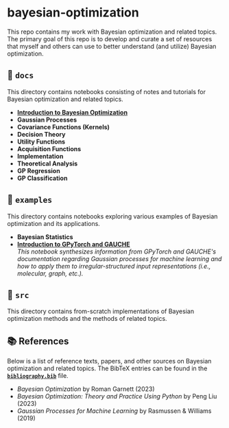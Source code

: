 # bayesian-optimization
This repo contains my work with Bayesian optimization and related topics. The
primary goal of this repo is to develop and curate a set of resources that
myself and others can use to better understand (and utilize) Bayesian
optimization.

## 📁 `docs`
This directory contains notebooks consisting of notes and tutorials for Bayesian
optimization and related topics.

* [**Introduction to Bayesian Optimization**](docs/01_introduction.ipynb)
* **Gaussian Processes**
* **Covariance Functions (Kernels)**
* **Decision Theory**
* **Utility Functions**
* **Acquisition Functions**
* **Implementation**
* **Theoretical Analysis**
* **GP Regression**
* **GP Classification**


## 📁 `examples`
This directory contains notebooks exploring various examples of Bayesian
optimization and its applications.
 * **Bayesian Statistics**
 * [**Introduction to GPyTorch and GAUCHE**](examples/gpytorch_and_gauche.ipynb)  
    _This notebook synthesizes information from GPyTorch and GAUCHE's_
    _documentation regarding Gaussian processes for machine learning and how to_
    _apply them to irregular-structured input representations (i.e., molecular,_
    _graph, etc.)._

## 📁 `src`
This directory contains from-scratch implementations of Bayesian optimization
methods and the methods of related topics.


## 📚 References
Below is a list of reference texts, papers, and other sources on Bayesian
optimization and related topics. The BibTeX entries can be found in the
[**`bibliography.bib`**](bibliography.bib) file.

 * _Bayesian Optimization_ by Roman Garnett (2023)
 * _Bayesian Optimization: Theory and Practice Using Python_ by Peng Liu (2023)
 * _Gaussian Processes for Machine Learning_ by Rasmussen & Williams (2019)


<!---
Topics
 - Introduction to Bayesian optimization
    - Garnett Chapter 1, Liu Chapter 1, R+W Chapter 1, Shahriari Paper
 - Gaussian Processes
    - Garnett Chapter 2/3, Liu Chapter 2, R+W Appendix B
 - Covariance Functions
    - R+W Chapter 4
 - Decision Theory
    - Garnett Chapter 5, Liu Chapter 3
 - Utility Functions
    - Garnett Chapter 6
 - Acquisition Functions
    - Garnett Chapter 7/8
 - Implementation
    - Garnett Chapter 9
 - Theoretical Analysis
    - Garnett Chapter 10
 - GP Regression
    - R+W Chapter 2
 - GP Classification
    - R+W Chapter 3
--->